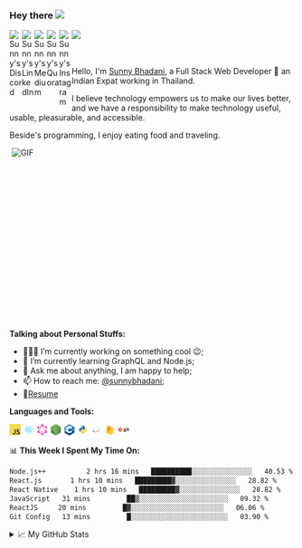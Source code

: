 ### Hey there <img src="https://media.giphy.com/media/hvRJCLFzcasrR4ia7z/giphy.gif" width="25px">
<a href="https://discord.gg/XTW52Kt">
  <img align="left" alt="Sunny's Discord" width="22px" src="https://cdn.jsdelivr.net/npm/simple-icons@v3/icons/discord.svg" />
</a>
<a href="https://www.linkedin.com/in/sunny-bhadani-40b1a8112/">
  <img align="left" alt="Sunny's LinkedIn" width="22px" src="https://cdn.jsdelivr.net/npm/simple-icons@v3/icons/linkedin.svg" />
</a>
<a href="https://medium.com/@sunnybhadani898">
  <img align="left" alt="Sunny's Medium" width="22px" src="https://cdn.jsdelivr.net/npm/simple-icons@v3/icons/medium.svg" />
</a>
<a href="https://www.quora.com/profile/Sunny-Bhadani">
  <img align="left" alt="Sunny's Quora" width="22px" src="https://cdn.jsdelivr.net/npm/simple-icons@v3/icons/quora.svg" />
</a>
<a href="https://www.instagram.com/cool_su94/">
  <img align="left" alt="Sunny's Instagram" width="22px" src="https://cdn.jsdelivr.net/npm/simple-icons@v3/icons/instagram.svg" />
</a>

![](https://visitor-badge.glitch.me/badge?page_id=gingerdragon7.gingerdragon7)

<br />

Hello, I'm [Sunny Bhadani](https://www.linkedin.com/in/sunny-bhadani-40b1a8112/), a Full Stack Web Developer 🚀 an Indian Expat working in Thailand.

I believe technology empowers us to make our lives better, and we have a responsibility to make technology useful, usable, pleasurable, and accessible.

Beside's programming, I enjoy eating food and traveling.

  <img align="right" alt="GIF" src="https://github.com/abhisheknaiidu/abhisheknaiidu/blob/master/code.gif?raw=true" width="500" height="320" />
  
**Talking about Personal Stuffs:**

- 👨🏽‍💻 I’m currently working on something cool :wink:;
- 🌱 I’m currently learning GraphQL and Node.js; 
- 💬 Ask me about anything, I am happy to help;
- 📫 How to reach me: [@sunnybhadani](https://www.linkedin.com/in/sunny-bhadani-40b1a8112/);
- 📝[Resume](https://drive.google.com/file/d/1F3fYvIKy9HhfG9WLulQ3KHy8vpVuVaVJ/view?usp=sharing)

**Languages and Tools:**  

<code><img height="20" src="https://raw.githubusercontent.com/github/explore/80688e429a7d4ef2fca1e82350fe8e3517d3494d/topics/javascript/javascript.png"></code>
<code><img height="20" src="https://raw.githubusercontent.com/github/explore/80688e429a7d4ef2fca1e82350fe8e3517d3494d/topics/react/react.png"></code>
<code><img height="20" src="https://raw.githubusercontent.com/github/explore/5c058a388828bb5fde0bcafd4bc867b5bb3f26f3/topics/graphql/graphql.png"></code>
<code><img height="20" src="https://raw.githubusercontent.com/github/explore/80688e429a7d4ef2fca1e82350fe8e3517d3494d/topics/nodejs/nodejs.png"></code>
<code><img height="20" src="https://raw.githubusercontent.com/github/explore/80688e429a7d4ef2fca1e82350fe8e3517d3494d/topics/cpp/cpp.png"></code>
<code><img height="20" src="https://raw.githubusercontent.com/github/explore/80688e429a7d4ef2fca1e82350fe8e3517d3494d/topics/python/python.png"></code>
<code><img height="20" src="https://raw.githubusercontent.com/github/explore/80688e429a7d4ef2fca1e82350fe8e3517d3494d/topics/mysql/mysql.png"></code>
<code><img height="20" src="https://raw.githubusercontent.com/github/explore/80688e429a7d4ef2fca1e82350fe8e3517d3494d/topics/firebase/firebase.png"></code>
<code><img height="20" src="https://raw.githubusercontent.com/github/explore/80688e429a7d4ef2fca1e82350fe8e3517d3494d/topics/git/git.png"></code>

📊 **This Week I Spent My Time On:**
<!--START_SECTION:waka-->
```text
Node.js++          2 hrs 16 mins   ██████████░░░░░░░░░░░░░░░   40.53 % 
React.js       1 hrs 10 mins   █████████▓░░░░░░░░░░░░░░░   28.82 % 
React Native    1 hrs 10 mins   █████████▓░░░░░░░░░░░░░░░   28.82 % 
JavaScript   31 mins         ██▒░░░░░░░░░░░░░░░░░░░░░░   09.32 % 
ReactJS     20 mins         █▓░░░░░░░░░░░░░░░░░░░░░░░   06.06 % 
Git Config   13 mins         █░░░░░░░░░░░░░░░░░░░░░░░░   03.90 % 
```
<!--END_SECTION:waka-->

<details>
<summary>📈 My GitHub Stats</summary>

<p align="center"> <img src="https://github-readme-stats.vercel.app/api?username=gingerdragon7&show_icons=true&theme=gotham" alt="gingerdragon7" />

</details>



